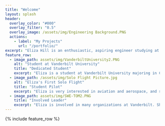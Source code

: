 ```yaml
---
title: "Welcome"
layout: splash
header:
  overlay_color: "#000"
  overlay_filter: "0.5"
  overlay_image: /assets/img/Engineering Background.PNG
  actions:
    - label: "My Projects"
      url: "/portfolio/"
excerpt: "Eliza Hill is an enthusiastic, aspiring engineer studying at Vanderbilt University. She is hard-working, eager to learn, and looking to gain more engineering experience."
feature_row:
  - image_path: assets/img/VanderbiltUniversity2.PNG
    alt: "Student at Vanderbilt University"
    title: "Dedicated Student"
    excerpt: "Eliza is a student at Vanderbilt University majoring in Chemical Engineering with minors in Digital Fabrication, Business, and Chemistry."
  - image_path: /assets/img/Solo Flight Picture.jpg
    alt: "Eliza's First Solo Flight"
    title: "Student Pilot"
    excerpt: "Eliza is very interested in aviation and aerospace, and she is currently working on her Private Pilot License! She has about 40 hours of flight time, including solo, cross-country, and simulated instruments."
  - image_path: assets/img/SWE-TOM2.PNG
    title: "Involved Leader"
    excerpt: "Eliza is involved in many organizations at Vanderbilt. She is the President of Tikkun Olam Makers (TOM) and the Co-Vice President of the Society of Women Engineers (SWE)."
---
```


{% include feature_row %}


